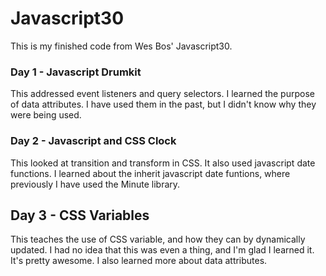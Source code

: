 # Javascript30
This is my finished code from Wes Bos' Javascript30. 

### Day 1 - Javascript Drumkit
This addressed event listeners and query selectors. I learned the purpose of data attributes. I have used them in the past, but I didn't know why they were being used.

### Day 2 - Javascript and CSS Clock
This looked at transition and transform in CSS. It also used javascript date functions. I learned about the inherit javascript date funtions, where previously I have used the Minute library.

## Day 3 - CSS Variables
This teaches the use of CSS variable, and how they can by dynamically updated. I had no idea that this was even a thing, and I'm glad I learned it. It's pretty awesome. I also learned more about data attributes.